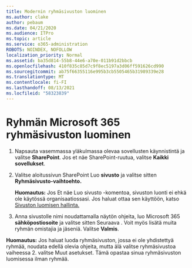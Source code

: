 ```yaml
---
title: Modernin ryhmäsivuston luominen
ms.author: clake
author: pebaum
ms.date: 04/21/2020
ms.audience: ITPro
ms.topic: article
ms.service: o365-administration
ROBOTS: NOINDEX, NOFOLLOW
localization_priority: Normal
ms.assetid: ba35d814-55b8-44e6-a70e-011b91d2bbcb
ms.openlocfilehash: 410f835c85d7c9f8ec5197a3d06ff591626cd990
ms.sourcegitcommit: ab75f66355116e995b3cb5505465b31989339e28
ms.translationtype: MT
ms.contentlocale: fi-FI
ms.lasthandoff: 08/13/2021
ms.locfileid: "58323839"
---
```

# <a name="create-a-microsoft-365-group-connected-team-site"></a>Ryhmän Microsoft 365 ryhmäsivuston luominen

1. Napsauta vasemmassa yläkulmassa olevaa sovellusten käynnistintä ja valitse **SharePoint**. Jos et näe SharePoint-ruutua, valitse **Kaikki sovellukset**.
    
2. Valitse aloitussivun SharePoint Luo **sivusto** ja valitse sitten **Ryhmäsivusto-vaihtoehto.** 
    
    **Huomautus:** Jos Et näe Luo sivusto -komentoa, sivuston luonti ei ehkä ole käytössä organisaatiossasi. Jos haluat ottaa sen käyttöön, katso [Sivuston luomisen hallinta.](https://go.microsoft.com/fwlink/?linkid=2009644) 
  
3. Anna sivustolle nimi noudattamalla näytön ohjeita, luo Microsoft 365 **sähköpostiosoite** ja valitse sitten Seuraava . Voit myös lisätä muita ryhmän omistajia ja jäseniä. Valitse **Valmis**.
  
 **Huomautus:** Jos haluat luoda ryhmäsivuston, jossa ei ole yhdistettyä ryhmää, noudata edellä olevia ohjeita, mutta älä valitse ryhmäsivustoa vaiheessa 2. valitse Muut asetukset. Tämä opastaa sinua ryhmäsivuston luomisessa ilman ryhmää. 
    

